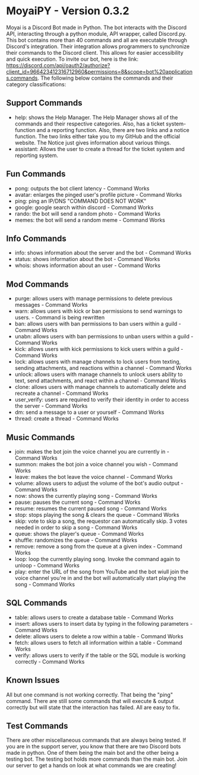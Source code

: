# MoyaiPY - Version 0.3.2
Moyai is a Discord Bot made in Python. The bot interacts with the Discord API, interacting through a python module, API wrapper, called Discord.py. This bot contains more than 40 commands and all are executable through Discord's integration. Their integration allows programmers to synchronize their commands to the Discord client. This allows for easier accessibility and quick execution. To invite our bot, here is the link: https://discord.com/api/oauth2/authorize?client_id=966423412316712960&permissions=8&scope=bot%20applications.commands. The following below contains the commands and their category classifications:

## Support Commands
   - help: shows the Help Manager. The Help Manager shows all of the commands and their respective categories. Also, has a ticket system-function and a reporting function.
      Also, there are two links and a notice function. The two links either take you to my GitHub and the official website. The Notice just gives information about       various things.
   - assistant: Allows the user to create a thread for the ticket system and reporting system.

## Fun Commands 
   - pong: outputs the bot client latency - Command Works
   - avatar: enlarges the pinged user's profile picture - Command Works
   - ping: ping an IP/DNS "COMMAND DOES NOT WORK"
   - google: google search within discord - Command Works
   - rando: the bot will send a random photo - Command Works
   - memes: the bot will send a random meme - Command Works
   
## Info Commands
   - info: shows information about the server and the bot - Command Works
   - status: shows information about the bot - Command Works
   - whois: shows information about an user - Command Works
 
## Mod Commands
   - purge: allows users with manage permissions to delete previous messages - Command Works
   - warn: allows users with kick or ban permissions to send warnings to users. - Command is being rewritten
   - ban: allows users with ban permissions to ban users within a guild - Command Works
   - unabn: allows users with ban permissions to unban users within a guild - Command Works 
   - kick: allows users with kick permissions to kick users within a guild - Command Works
   - lock: allows users with manage channels to lock users from texting, sending attachments, and reactions within a channel - Command Works
   - unlock: allows users with manage channels to unlock users ability to text, send attachments, and react within a channel - Command Works
   - clone: allows users with manage channels to automatically delete and recreate a channel - Command Works
   - user_verify: users are required to verify their identity in order to access the server - Command Works
   - dm: send a message to a user or yourself - Command Works
   - thread: create a thread - Command Works
   
 
## Music Commands
   - join: makes the bot join the voice channel you are currently in - Command Works
   - summon: makes the bot join a voice channel you wish - Command Works
   - leave: makes the bot leave the voice channel - Command Works
   - volume: allows users to adjust the volume of the bot's audio output - Command Works
   - now: shows the currently playing song - Command Works
   - pause: pauses the current song - Command Works 
   - resume: resumes the current paused song - Command Works 
   - stop: stops playing the song & clears the queue - Command Works 
   - skip: vote to skip a song, the requestor can automatically skip. 3 votes needed in order to skip a song - Command Works
   - queue: shows the player's queue - Command Works
   - shuffle: randomizes the queue - Command Works
   - remove: remove a song from the queue at a given index - Command Works
   - loop: loop the currently playing song. Invoke the command again to unloop - Command Works
   - play: enter the URL of the song from YouTube and the bot wiull join the voice channel you're in and the bot will automatically start playing the song - Command Works
   
## SQL Commands
  - table: allows users to create a database table - Command Works
  - insert: allows users to insert data by typing in the following parameters - Command Works
  - delete: allows users to delete a row within a table - Command Works
  - fetch: allows users to fetch all information within a table - Command Works
  - verify: allows users to verify if the table or the SQL module is working correctly - Command Works
  
## Known Issues
All but one command is not working correctly. That being the "ping" command. There are still some commands that will execute & output correctly but will state that the interaction has failed. All are easy to fix.
  
## Test Commands
There are other miscellaneous commands that are always being tested. If you are in the support server, you know that there are two Discord bots made in python. One of them being the main bot and the other being a testing bot. The testing bot holds more commands than the main bot. Join our server to get a hands on look at what commands we are creating!



